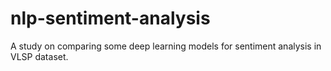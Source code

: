 # nlp-sentiment-analysis
A study on comparing some deep learning models for sentiment analysis in VLSP dataset.
